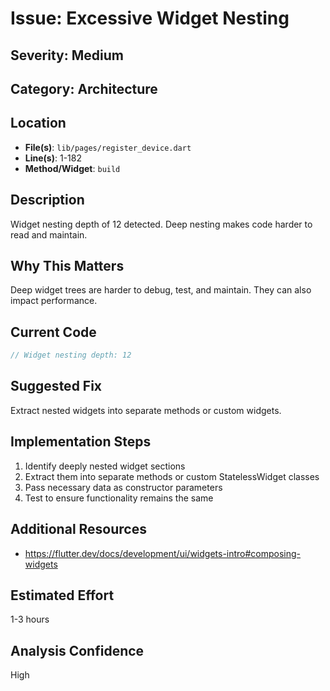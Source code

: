 # Issue: Excessive Widget Nesting

## Severity: Medium

## Category: Architecture

## Location
- **File(s)**: `lib/pages/register_device.dart`
- **Line(s)**: 1-182
- **Method/Widget**: `build`

## Description
Widget nesting depth of 12 detected. Deep nesting makes code harder to read and maintain.

## Why This Matters
Deep widget trees are harder to debug, test, and maintain. They can also impact performance.

## Current Code
```dart
// Widget nesting depth: 12
```

## Suggested Fix
Extract nested widgets into separate methods or custom widgets.

## Implementation Steps
1. Identify deeply nested widget sections
2. Extract them into separate methods or custom StatelessWidget classes
3. Pass necessary data as constructor parameters
4. Test to ensure functionality remains the same

## Additional Resources
- https://flutter.dev/docs/development/ui/widgets-intro#composing-widgets

## Estimated Effort
1-3 hours

## Analysis Confidence
High
